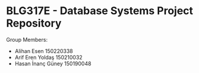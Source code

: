 # BLG317E - Database Systems Project Repository
Group Members:
- Alihan Esen 150220338
- Arif Eren Yoldaş 150210032
- Hasan İnanç Güney 150190048
